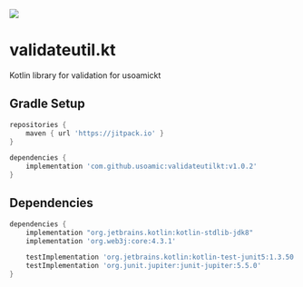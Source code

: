 [![](https://jitpack.io/v/usoamic/validateutilkt.svg)](https://jitpack.io/#usoamic/validateutil)
# validateutil.kt

Kotlin library for validation for usoamickt

## Gradle Setup
```gradle
repositories {
    maven { url 'https://jitpack.io' }
}

dependencies {
    implementation 'com.github.usoamic:validateutilkt:v1.0.2'
}
```

## Dependencies
```gradle
dependencies {
    implementation "org.jetbrains.kotlin:kotlin-stdlib-jdk8"
    implementation 'org.web3j:core:4.3.1'

    testImplementation 'org.jetbrains.kotlin:kotlin-test-junit5:1.3.50'
    testImplementation 'org.junit.jupiter:junit-jupiter:5.5.0'
}
```

